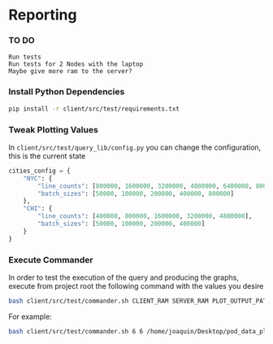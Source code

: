 # Reporting

### TO DO

    Run tests
    Run tests for 2 Nodes with the laptop
    Maybe give more ram to the server?


### Install Python Dependencies
```bash
pip install -r client/src/test/requirements.txt
```

### Tweak Plotting Values
In ```client/src/test/query_lib/config.py``` you can change the configuration, this is the current state
```python
cities_config = {
    "NYC": {
        "line_counts": [800000, 1600000, 3200000, 4800000, 6400000, 8000000],
        "batch_sizes": [50000, 100000, 200000, 400000, 800000]
    },
    "CHI": {
        "line_counts": [400000, 800000, 1600000, 3200000, 4800000],
        "batch_sizes": [50000, 100000, 200000, 400000]
    }
}
```

### Execute Commander
In order to test the execution of the query and producing the graphs, execute from project root the following command with the values you desire
```bash
bash client/src/test/commander.sh CLIENT_RAM SERVER_RAM PLOT_OUTPUT_PATH IN_PATH OUTPUT_PATH
```
For example:
```bash
bash client/src/test/commander.sh 6 6 /home/joaquin/Desktop/pod_data_plots/ /home/joaquin/Desktop/pod_data_sets/ /home/joaquin/Desktop/pod_data_outputs/
```
